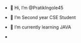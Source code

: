 - 👋 Hi, I’m @PratikIngole45
- 👀 I’m Second year CSE Student
- 🌱 I’m currently learning JAVA
  
- 

<!---
PratikIngole45/PratikIngole45 is a ✨ special ✨ repository because its `README.md` (this file) appears on your GitHub profile.
You can click the Preview link to take a look at your changes.
--->
